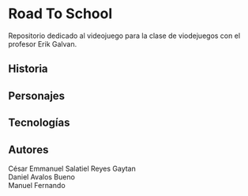 # Road To School
Repositorio dedicado al videojuego para la clase de viodejuegos con el profesor Erik Galvan.

## Historia

## Personajes

## Tecnologías


## Autores
César Emmanuel Salatiel Reyes Gaytan  
Daniel Avalos Bueno  
Manuel Fernando  
